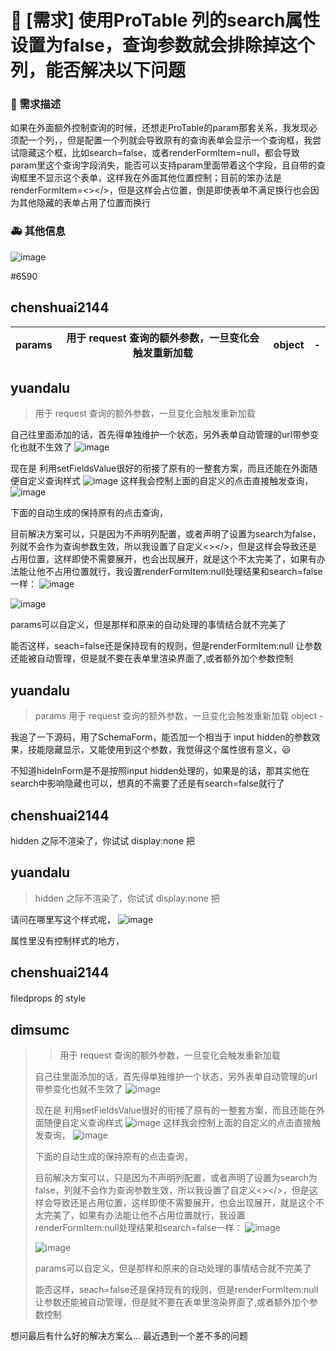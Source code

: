 # 👑 [需求] 使用ProTable 列的search属性设置为false，查询参数就会排除掉这个列，能否解决以下问题

### 🥰 需求描述

如果在外面额外控制查询的时候，还想走ProTable的param那套关系，我发现必须配一个列，，但是配置一个列就会导致原有的查询表单会显示一个查询框，我尝试隐藏这个框，比如search=false，或者renderFormItem=null，都会导致param里这个查询字段消失，能否可以支持param里面带着这个字段，且自带的查询框里不显示这个表单，这样我在外面其他位置控制；目前的笨办法是renderFormItem=<></>，但是这样会占位置，倒是即使表单不满足换行也会因为其他隐藏的表单占用了位置而换行

### 🚑 其他信息

![image](https://user-images.githubusercontent.com/3860040/125584138-02c362f9-cbde-477d-820a-ac207c1063d0.png)

#6590

## chenshuai2144

<html>
<body>
<!--StartFragment-->

| params | 用于 request 查询的额外参数，一旦变化会触发重新加载 | object | -   |
| ------ | --------------------------------------------------- | ------ | --- |

<!--EndFragment-->
</body>
</html>

## yuandalu

> 用于 request 查询的额外参数，一旦变化会触发重新加载

自己往里面添加的话，首先得单独维护一个状态，另外表单自动管理的url带参变化也就不生效了
![image](https://user-images.githubusercontent.com/3860040/125819054-ace1b164-a9a2-4a4d-b8de-848da31184b2.png)

现在是 利用setFieldsValue很好的衔接了原有的一整套方案，而且还能在外面随便自定义查询样式
![image](https://user-images.githubusercontent.com/3860040/125818427-e7dbcd37-c743-4201-80e1-cf41bb83e917.png)
这样我会控制上面的自定义的点击直接触发查询，
![image](https://user-images.githubusercontent.com/3860040/125818534-1deaf9d0-839f-447e-b57b-59c0717472bd.png)

下面的自动生成的保持原有的点击查询，

目前解决方案可以，只是因为不声明列配置，或者声明了设置为search为false，列就不会作为查询参数生效，所以我设置了自定义<></>，但是这样会导致还是占用位置，这样即使不需要展开，也会出现展开，就是这个不太完美了，如果有办法能让他不占用位置就行，我设置renderFormItem:null处理结果和search=false一样：
![image](https://user-images.githubusercontent.com/3860040/125819643-58e79eae-7da6-48b3-b173-3e6fa6a9f32a.png)

![image](https://user-images.githubusercontent.com/3860040/125818867-59e3d716-43a2-4427-a382-e540b6679d1e.png)

params可以自定义，但是那样和原来的自动处理的事情结合就不完美了

能否这样，seach=false还是保持现有的规则，但是renderFormItem:null 让参数还能被自动管理，但是就不要在表单里渲染界面了,或者额外加个参数控制

## yuandalu

> params 用于 request 查询的额外参数，一旦变化会触发重新加载 object -

我追了一下源码，用了SchemaForm，能否加一个相当于 input hidden的参数效果，技能隐藏显示，又能使用到这个参数，我觉得这个属性很有意义，😃

不知道hideInForm是不是按照input hidden处理的，如果是的话，那其实他在search中影响隐藏也可以，想真的不需要了还是有search=false就行了

## chenshuai2144

hidden 之际不渲染了，你试试 display:none 把

## yuandalu

> hidden 之际不渲染了，你试试 display:none 把

请问在哪里写这个样式呢，
![image](https://user-images.githubusercontent.com/3860040/128135008-37c44535-5066-4e33-8b22-03799c03df06.png)

属性里没有控制样式的地方，

## chenshuai2144

filedprops 的 style

## dimsumc

> > 用于 request 查询的额外参数，一旦变化会触发重新加载
>
> 自己往里面添加的话，首先得单独维护一个状态，另外表单自动管理的url带参变化也就不生效了 ![image](https://user-images.githubusercontent.com/3860040/125819054-ace1b164-a9a2-4a4d-b8de-848da31184b2.png)
>
> 现在是 利用setFieldsValue很好的衔接了原有的一整套方案，而且还能在外面随便自定义查询样式 ![image](https://user-images.githubusercontent.com/3860040/125818427-e7dbcd37-c743-4201-80e1-cf41bb83e917.png) 这样我会控制上面的自定义的点击直接触发查询， ![image](https://user-images.githubusercontent.com/3860040/125818534-1deaf9d0-839f-447e-b57b-59c0717472bd.png)
>
> 下面的自动生成的保持原有的点击查询，
>
> 目前解决方案可以，只是因为不声明列配置，或者声明了设置为search为false，列就不会作为查询参数生效，所以我设置了自定义<></>，但是这样会导致还是占用位置，这样即使不需要展开，也会出现展开，就是这个不太完美了，如果有办法能让他不占用位置就行，我设置renderFormItem:null处理结果和search=false一样： ![image](https://user-images.githubusercontent.com/3860040/125819643-58e79eae-7da6-48b3-b173-3e6fa6a9f32a.png)
>
> ![image](https://user-images.githubusercontent.com/3860040/125818867-59e3d716-43a2-4427-a382-e540b6679d1e.png)
>
> params可以自定义，但是那样和原来的自动处理的事情结合就不完美了
>
> 能否这样，seach=false还是保持现有的规则，但是renderFormItem:null 让参数还能被自动管理，但是就不要在表单里渲染界面了,或者额外加个参数控制

想问最后有什么好的解决方案么... 最近遇到一个差不多的问题
